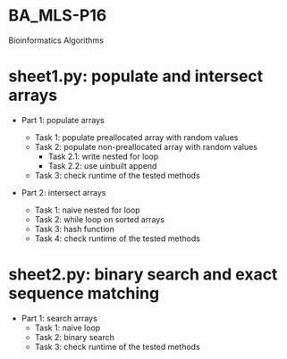 # BA_MLS-P16
Bioinformatics Algorithms

# sheet1.py: populate and intersect arrays

* Part 1: populate arrays
	- Task 1: populate preallocated array with random values
	- Task 2: populate non-preallocated array with random values 
		- Task 2.1: write nested for loop
		- Task 2.2: use uinbuilt append 
	- Task 3: check runtime of the tested methods 


* Part 2: intersect arrays
	- Task 1: naive nested for loop
	- Task 2: while loop on sorted arrays 
	- Task 3: hash function
	- Task 4: check runtime of the tested methods

# sheet2.py: binary search and exact sequence matching 

* Part 1: search arrays
	- Task 1: naive loop
	- Task 2: binary search
	- Task 3: check runtime of the tested methods

